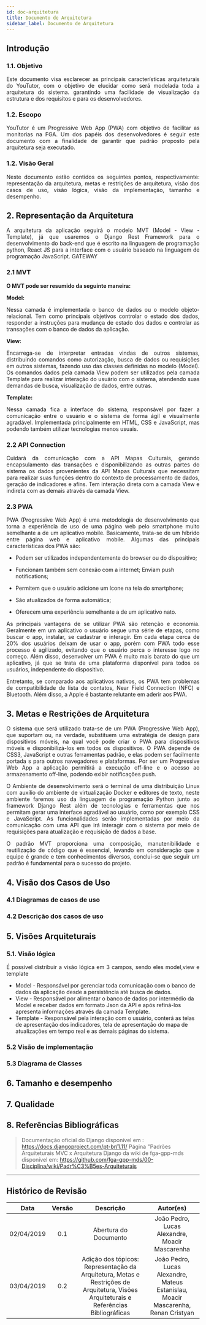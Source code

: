 ```yaml
---
id: doc-arquitetura
title: Documento de Arquitetura
sidebar_label: Documento de Arquitetura
---
```



## Introdução

### 1.1. Objetivo
<p align="justify"> 
	Este documento visa esclarecer as principais características  arquiteturais do YouTutor, com o objetivo de elucidar como será modelada toda a arquitetura do sistema. garantindo uma facilidade de visualização da estrutura e dos requisitos e para os desenvolvedores. </p>
 
### 1.2. Escopo
<p align="justify"> 
	YouTutor é um Progressive Web App (PWA) com objetivo de facilitar as monitorias na FGA. Um dos papéis dos desenvolvedores é seguir este documento com a finalidade de garantir que  padrão proposto pela arquitetura seja executado. </p>

### 1.2. Visão Geral

<p align="justify">
Neste documento estão contidos os seguintes pontos, respectivamente: representação da arquitetura, metas e restrições de arquitetura, visão dos casos de uso, visão lógica, visão da implementação, tamanho e desempenho.</p>

## 2. Representação da Arquitetura
<p align="justify">
	A arquitetura da aplicação seguirá o modelo MVT (Model - View - Template), já que usaremos o Django Rest Framework para o desenvolvimento do back-end que é escrito na linguagem de programação python, React JS para a interface com o usuário baseado na linguagem de programação JavaScript. GATEWAY</p>

### 2.1 MVT


**O MVT pode ser resumido da seguinte maneira:**

**Model:**

<p align="justify">
Nessa camada é implementada o banco de dados ou o modelo objeto-relacional. Tem como principais objetivos controlar o estado dos dados, responder a instruções para mudança de estado dos dados e controlar as transações com o banco de dados da aplicação.</p>

**View:**
<p align="justify"> Encarrega-se de interpretar entradas vindas de outros sistemas, distribuindo comandos como autorização, busca de dados ou requisições em outros sistemas, fazendo uso das classes definidas no modelo (Model). Os comandos dados pela camada View podem ser utilizados pela camada Template para realizar interação do usuário com o sistema, atendendo suas demandas de busca, visualização de dados, entre outras.
</p>

**Template:**
<p align="justify">
 Nessa camada fica a interface do sistema, responsável por fazer a comunicação entre o usuário e o sistema de forma ágil e visualmente agradável. Implementada principalmente em HTML, CSS e JavaScript, mas podendo também utilizar tecnologias menos usuais. 
</p>

### 2.2 API Connection
<p align="justify">
Cuidará da comunicação com a API Mapas Culturais, gerando encapsulamento das transações e disponibilizando as outras partes do sistema os dados provenientes da API Mapas Culturais que necessitam para realizar suas funções dentro do contexto de processamento de dados, geração de indicadores e afins. Tem interação direta com a camada View e indireta com as demais através da camada View.</p>

### 2.3 PWA

<p align="justify">
	PWA (Progressive Web App) é uma metodologia de desenvolvimento que torna a experiência de uso de uma página web pelo smartphone muito semelhante a de um aplicativo mobile. Basicamente, trata-se de um híbrido entre página web e aplicativo mobile. Algumas das principais características dos PWA são:</p>

- Podem ser utilizados independentemente do browser ou do dispositivo;

- Funcionam também sem conexão com a internet;
Enviam push notifications;
- Permitem que o usuário adicione um ícone na tela do smartphone;
- São atualizados de forma automática;
- Oferecem uma experiência semelhante a de um aplicativo nato.

<p align="justify">
As principais vantagens de se utilizar PWA são retenção e economia. Geralmente em um aplicativo o usuário segue uma série de etapas, como buscar o app, instalar, se cadastrar e interagir. Em cada etapa cerca de 20% dos usuários deixam de usar o app, porém com PWA todo esse processo é agilizado, evitando que o usuário perca o interesse logo no começo. Além disso, desenvolver um PWA é muito mais barato do que um aplicativo, já que se trata de uma plataforma disponível para todos os usuários, independente do dispositivo.</p>

<p align="justify">
Entretanto, se comparado aos aplicativos nativos, os PWA tem problemas de compatibilidade de lista de contatos, Near Field Connection (NFC) e Bluetooth. Além disso, a Apple é bastante relutante em aderir aos PWA.</p>

## 3. Metas e Restrições de Arquitetura
<p align="justify">
O sistema que será utilizado trata-se de um PWA (Progressive Web App), que suportam ou, na verdade, substituem uma estratégia de design para dispositivos móveis, na qual você pode criar o PWA para dispositivos móveis e disponibilizá-los em todos os dispositivos. O PWA depende de CSS3, JavaScript e outras ferramentas padrão, e elas podem ser facilmente portada s para outros navegadores e plataformas. Por ser um Progressive Web App a aplicação permitirá a execução off-line e o acesso ao armazenamento off-line, podendo exibir notificações push.
</p>
<p align="justify">
O Ambiente de desenvolvimento será o terminal de uma distribuição Linux com auxílio do ambiente de virtualização Docker e editores de texto, neste ambiente faremos uso da linguagem de programação Python junto ao framework Django Rest além de tecnologias e ferramentas que nos permitam gerar uma interface agradável ao usuário, como por exemplo CSS e JavaScript. As funcionalidades serão implementadas por meio da comunicação com uma API que irá interagir com o sistema por meio de requisições para atualização e requisição de dados a base.
</p>
<p align="justify">
O padrão MVT proporciona uma composição, manutenibilidade e reutilização de código que é essencial, levando em consideração que a equipe é grande e tem conhecimentos diversos, conclui-se que seguir um padrão é fundamental para o sucesso do projeto.
</p>


## 4. Visão dos Casos de Uso

### 4.1 Diagramas de casos de uso

### 4.2 Descrição dos casos de uso

## 5. Visões Arquiteturais

### 5.1. Visão lógica
<p align="justify">
É possível distribuir a visão lógica em 3 campos, sendo eles model,view e template</p>

- Model - Responsável por gerenciar toda  comunicação com o banco de dados da aplicação desde a persistência até busca de dados.
- View - Responsável por alimentar o banco de dados por intermédio da Model e receber dados em formato Json da API e após refiná-los  apresenta informações através da camada Template.
- Template - Responsável pela interação com o usuário, conterá as telas de apresentação dos indicadores, tela de apresentação do mapa de atualizações em tempo real e as demais páginas do sistema.


### 5.2 Visão de implementação

### 5.3 Diagrama de Classes

## 6. Tamanho e desempenho

## 7. Qualidade
 
 
 
## 8. Referências Bibliográficas



>Documentação oficial do Django disponível em : https://docs.djangoproject.com/pt-br/1.11/
>Página "Padrões Arquiteturais MVC x Arquitetura Django da wiki de fga-gpp-mds disponível em: https://github.com/fga-gpp-mds/00-Disciplina/wiki/Padr%C3%B5es-Arquiteturais 
___

## Histórico de Revisão
| Data | Versão | Descrição | Autor(es) |
|:--:|:--:|:--:|:--:|
| 02/04/2019 | 0.1 |  Abertura do Documento|João Pedro, Lucas Alexandre, Moacir Mascarenha |
| 03/04/2019 | 0.2 |  Adição dos tópicos: Representação da Arquitetura, Metas e Restrições de Arquitetura, Visões Arquiteturais e Referências Bibliográficas| João Pedro, Lucas Alexandre, Mateus Estanislau, Moacir Mascarenha, Renan Cristyan |



